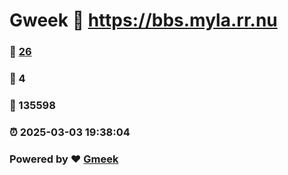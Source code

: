 # Gweek :link: https://bbs.myla.rr.nu 
### :page_facing_up: [26](https://bbs.myla.rr.nu/tag.html) 
### :speech_balloon: 4 
### :hibiscus: 135598 
### :alarm_clock: 2025-03-03 19:38:04 
### Powered by :heart: [Gmeek](https://github.com/Meekdai/Gmeek)
